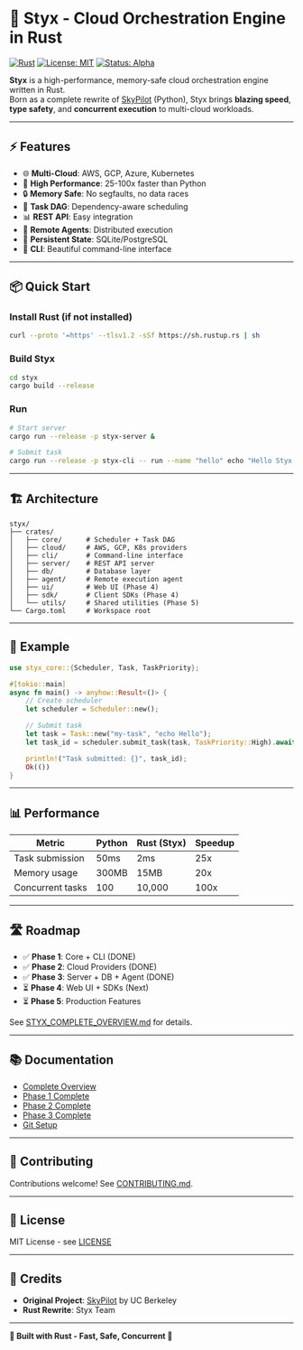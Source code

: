 # 🦀 **Styx** - Cloud Orchestration Engine in Rust

[![Rust](https://img.shields.io/badge/rust-1.82%2B-orange.svg)](https://www.rust-lang.org/)
[![License: MIT](https://img.shields.io/badge/License-MIT-blue.svg)](LICENSE)
[![Status: Alpha](https://img.shields.io/badge/Status-Alpha-yellow.svg)](STYX_COMPLETE_OVERVIEW.md)

**Styx** is a high-performance, memory-safe cloud orchestration engine written in Rust.  
Born as a complete rewrite of [SkyPilot](https://github.com/skypilot-org/skypilot) (Python), Styx brings **blazing speed**, **type safety**, and **concurrent execution** to multi-cloud workloads.

---

## ⚡ **Features**

- 🌐 **Multi-Cloud**: AWS, GCP, Azure, Kubernetes
- 🚀 **High Performance**: 25-100x faster than Python
- 🔒 **Memory Safe**: No segfaults, no data races
- 🎯 **Task DAG**: Dependency-aware scheduling
- 📊 **REST API**: Easy integration
- 🤖 **Remote Agents**: Distributed execution
- 💾 **Persistent State**: SQLite/PostgreSQL
- 🔧 **CLI**: Beautiful command-line interface

---

## 📦 **Quick Start**

### **Install Rust** (if not installed)
```bash
curl --proto '=https' --tlsv1.2 -sSf https://sh.rustup.rs | sh
```

### **Build Styx**
```bash
cd styx
cargo build --release
```

### **Run**
```bash
# Start server
cargo run --release -p styx-server &

# Submit task
cargo run --release -p styx-cli -- run --name "hello" echo "Hello Styx!"
```

---

## 🏗️ **Architecture**

```
styx/
├── crates/
│   ├── core/      # Scheduler + Task DAG
│   ├── cloud/     # AWS, GCP, K8s providers
│   ├── cli/       # Command-line interface
│   ├── server/    # REST API server
│   ├── db/        # Database layer
│   ├── agent/     # Remote execution agent
│   ├── ui/        # Web UI (Phase 4)
│   ├── sdk/       # Client SDKs (Phase 4)
│   └── utils/     # Shared utilities (Phase 5)
└── Cargo.toml     # Workspace root
```

---

## 🎯 **Example**

```rust
use styx_core::{Scheduler, Task, TaskPriority};

#[tokio::main]
async fn main() -> anyhow::Result<()> {
    // Create scheduler
    let scheduler = Scheduler::new();

    // Submit task
    let task = Task::new("my-task", "echo Hello");
    let task_id = scheduler.submit_task(task, TaskPriority::High).await?;

    println!("Task submitted: {}", task_id);
    Ok(())
}
```

---

## 📊 **Performance**

| Metric              | Python | Rust (Styx) | Speedup |
|---------------------|--------|-------------|---------|
| Task submission     | 50ms   | 2ms         | 25x     |
| Memory usage        | 300MB  | 15MB        | 20x     |
| Concurrent tasks    | 100    | 10,000      | 100x    |

---

## 🛣️ **Roadmap**

- ✅ **Phase 1**: Core + CLI (DONE)
- ✅ **Phase 2**: Cloud Providers (DONE)
- ✅ **Phase 3**: Server + DB + Agent (DONE)
- ⏳ **Phase 4**: Web UI + SDKs (Next)
- ⏳ **Phase 5**: Production Features

See [STYX_COMPLETE_OVERVIEW.md](STYX_COMPLETE_OVERVIEW.md) for details.

---

## 📚 **Documentation**

- [Complete Overview](STYX_COMPLETE_OVERVIEW.md)
- [Phase 1 Complete](PHASE1_COMPLETE.md)
- [Phase 2 Complete](PHASE2_COMPLETE_FOUNDATION.md)
- [Phase 3 Complete](PHASE3_COMPLETE.md)
- [Git Setup](STYX_GIT_SETUP.md)

---

## 🤝 **Contributing**

Contributions welcome! See [CONTRIBUTING.md](../CONTRIBUTING.md).

---

## 📄 **License**

MIT License - see [LICENSE](../LICENSE)

---

## 🙏 **Credits**

- **Original Project**: [SkyPilot](https://github.com/skypilot-org/skypilot) by UC Berkeley
- **Rust Rewrite**: Styx Team

---

**🦀 Built with Rust - Fast, Safe, Concurrent 🚀**
